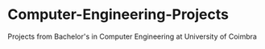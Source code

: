 # Computer-Engineering-Projects
Projects from Bachelor's in Computer Engineering at University of Coimbra
